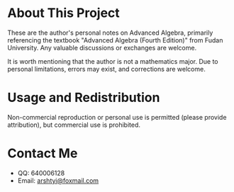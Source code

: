 # About This Project

These are the author's personal notes on Advanced Algebra, primarily referencing the textbook "Advanced Algebra (Fourth Edition)" from Fudan University. Any valuable discussions or exchanges are welcome.

It is worth mentioning that the author is not a mathematics major. Due to personal limitations, errors may exist, and corrections are welcome.

# Usage and Redistribution

Non-commercial reproduction or personal use is permitted (please provide attribution), but commercial use is prohibited.

# Contact Me

-   QQ: 640006128
-   Email: arshtyi@foxmail.com
